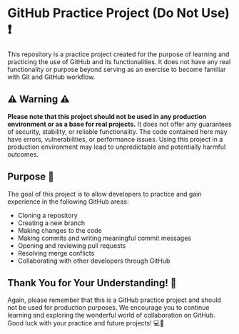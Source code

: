 # GitHub Practice Project (Do Not Use) ❗

This repository is a practice project created for the purpose of learning and practicing the use of GitHub and its functionalities. It does not have any real functionality or purpose beyond serving as an exercise to become familiar with Git and GitHub workflow.

## ⚠️ Warning ⚠️

**Please note that this project should not be used in any production environment or as a base for real projects.** It does not offer any guarantees of security, stability, or reliable functionality. The code contained here may have errors, vulnerabilities, or performance issues. Using this project in a production environment may lead to unpredictable and potentially harmful outcomes.

## Purpose 🎯

The goal of this project is to allow developers to practice and gain experience in the following GitHub areas:

- Cloning a repository
- Creating a new branch
- Making changes to the code
- Making commits and writing meaningful commit messages
- Opening and reviewing pull requests
- Resolving merge conflicts
- Collaborating with other developers through GitHub

## Thank You for Your Understanding! 🙌

Again, please remember that this is a GitHub practice project and should not be used for production purposes. We encourage you to continue learning and exploring the wonderful world of collaboration on GitHub. Good luck with your practice and future projects! 💻🚀
